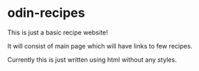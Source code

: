# odin-recipes
This is just a basic recipe website! 

It will consist of main page which will have links to few recipes.

Currently this is just written using html without any styles.